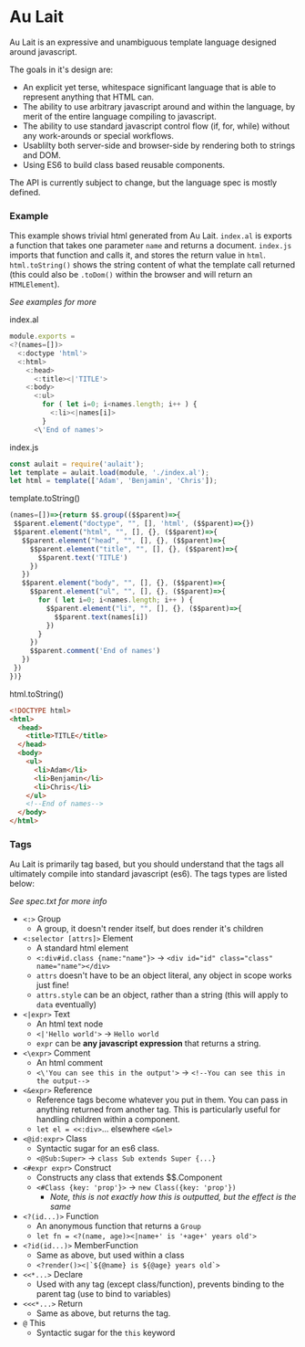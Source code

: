 # Au Lait

Au Lait is an expressive and unambiguous template language designed around javascript.

The goals in it's design are:
- An explicit yet terse, whitespace significant language that is able to represent anything that HTML can.
- The ability to use arbitrary javascript around and within the language, by merit of the entire language compiling to javascript.
- The ability to use standard javascript control flow (if, for, while) without any work-arounds or special workflows.
- Usablilty both server-side and browser-side by rendering both to strings and DOM.
- Using ES6 to build class based reusable components.

The API is currently subject to change, but the language spec is mostly defined.

### Example
This example shows trivial html generated from Au Lait. `index.al` is exports a function that takes one parameter `name` and returns a document. `index.js` imports that function and calls it, and stores the return value in `html`. `html.toString()` shows the string content of what the template call returned (this could also be `.toDom()` within the browser and will return an `HTMLElement`).

_See examples for more_

index.al
```javascript
module.exports =
<?(names=[])>
  <:doctype 'html'>
  <:html>
    <:head>
      <:title><|'TITLE'>
    <:body>
      <:ul>
        for ( let i=0; i<names.length; i++ ) {
          <:li><|names[i]>
        }
      <\'End of names'>
```
index.js
```javascript
const aulait = require('aulait');
let template = aulait.load(module, './index.al');
let html = template(['Adam', 'Benjamin', 'Chris']);
```
template.toString()
```javascript
(names=[])=>{return $$.group(($$parent)=>{
 $$parent.element("doctype", "", [], 'html', ($$parent)=>{})
 $$parent.element("html", "", [], {}, ($$parent)=>{
   $$parent.element("head", "", [], {}, ($$parent)=>{
     $$parent.element("title", "", [], {}, ($$parent)=>{
       $$parent.text('TITLE')
     })
   })
   $$parent.element("body", "", [], {}, ($$parent)=>{
     $$parent.element("ul", "", [], {}, ($$parent)=>{
       for ( let i=0; i<names.length; i++ ) {
         $$parent.element("li", "", [], {}, ($$parent)=>{
           $$parent.text(names[i])
         })
       }
     })
     $$parent.comment('End of names')
   })
 })
})}
```
html.toString()
```html
<!DOCTYPE html>
<html>
  <head>
    <title>TITLE</title>
  </head>
  <body>
    <ul>
      <li>Adam</li>
      <li>Benjamin</li>
      <li>Chris</li>
    </ul>
    <!--End of names-->
  </body>
</html>
```

### Tags
Au Lait is primarily tag based, but you should understand that the tags all ultimately compile into standard javascript (es6). The tags types are listed below:

_See spec.txt for more info_

- `<:>` Group
  - A group, it doesn't render itself, but does render it's children
- `<:selector [attrs]>` Element
  - A standard html element
  - `<:div#id.class {name:"name"}>` -> `<div id="id" class="class" name="name"></div>`
  - `attrs` doesn't have to be an object literal, any object in scope works just fine!
  - `attrs.style` can be an object, rather than a string (this will apply to `data` eventually)
- `<|expr>` Text
  - An html text node
  - `<|'Hello world'>` -> `Hello world`
  - `expr` can be __any javascript expression__ that returns a string.
- `<\expr>` Comment
  - An html comment
  - `<\'You can see this in the output'>` -> `<!--You can see this in the output-->`
- `<&expr>` Reference
  - Reference tags become whatever you put in them. You can pass in anything returned from another tag. This is particularly useful for handling children within a component.
  - `let el = <<:div>`... elsewhere `<&el>`
- `<@id:expr>` Class
  - Syntactic sugar for an es6 class.
  - `<@Sub:Super>` -> `class Sub extends Super {...}`
- `<#expr expr>` Construct
  - Constructs any class that extends $$.Component
  - `<#Class {key: 'prop'}>` -> `new Class({key: 'prop'})`
    - _Note, this is not exactly how this is outputted, but the effect is the same_
- `<?(id...)>` Function
  - An anonymous function that returns a `Group`
  - `let fn = <?(name, age)><|name+' is '+age+' years old'>`
- `<?id(id...)>` MemberFunction
  - Same as above, but used within a class
  - ```<?render()><|`${@name} is ${@age} years old`>```
- `<<*...>` Declare
  - Used with any tag (except class/function), prevents binding to the parent tag (use to bind to variables)
- `<<<*...>` Return
  - Same as above, but returns the tag.
- `@` This
  - Syntactic sugar for the `this` keyword
